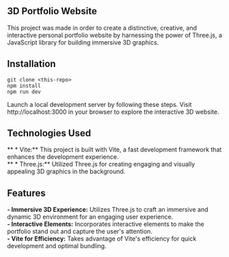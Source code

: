 ## 3D Portfolio Website
This project was made in order to create a distinctive, creative, and interactive personal portfolio website by harnessing the power of Three.js, a JavaScript library for building immersive 3D graphics.

## Installation
```
git clone <this-repo>
npm install
npm run dev
```
Launch a local development server by following these steps. Visit http://localhost:3000 in your browser to explore the interactive 3D website.

## Technologies Used
** *  Vite:** This project is built with Vite, a fast development framework that enhances the development experience.<br>
** *  Three.js:** Utilized Three.js for creating engaging and visually appealing 3D graphics in the background.

## Features
**- Immersive 3D Experience:** Utilizes Three.js to craft an immersive and dynamic 3D environment for an engaging user experience.<br>
**- Interactive Elements:** Incorporates interactive elements to make the portfolio stand out and capture the user's attention.<br>
**- Vite for Efficiency:** Takes advantage of Vite's efficiency for quick development and optimal bundling.<br>

